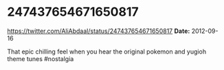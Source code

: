 # 247437654671650817
https://twitter.com/AliAbdaal/status/247437654671650817
**Date:** 2012-09-16

That epic chilling feel when you hear the original pokemon and yugioh theme tunes #nostalgia
